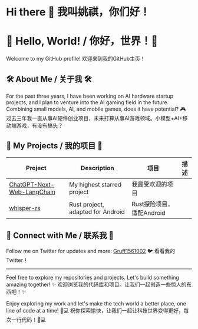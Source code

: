 # Hi there 👋 我叫姚祺，你们好！
# 👋 Hello, World! / 你好，世界！👋

Welcome to my GitHub profile! 欢迎来到我的GitHub主页！

## 🛠️ About Me / 关于我 🛠️

For the past three years, I have been working on AI hardware startup projects, and I plan to venture into the AI gaming field in the future. Combining small models, AI, and mobile games, does it have potential? 🎮 过去三年我一直从事AI硬件创业项目，未来打算从事AI游戏领域。小模型+AI+移动端游戏，有没有搞头？

## 🌟 My Projects / 我的项目 🌟

| Project | Description | 项目 | 描述 |
| ------- | ----------- | ---- | ---- |
| [ChatGPT-Next-Web-LangChain](https://github.com/yaoqi3344/ChatGPT-Next-Web-LangChain) | My highest starred project | 我最受欢迎的项目 | |
| [whisper-rs](https://github.com/yaoqi3344/whisper-rs) | Rust project, adapted for Android | Rust探险项目，适配Android | |

## 📱 Connect with Me / 联系我 📱

Follow me on Twitter for updates and more: [Gruff1561002](https://x.com/Gruff1561002) 🐦 看看我的Twitter！

---

Feel free to explore my repositories and projects. Let's build something amazing together! ✨ 欢迎浏览我的代码库和项目。让我们一起创造一些惊人的东西吧！✨

Enjoy exploring my work and let's make the tech world a better place, one line of code at a time! 🤖💻 祝你探索愉快，让我们一起让科技世界变得更好，每次一行代码！🤖💻
